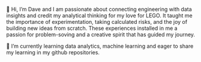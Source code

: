 👋 Hi, I’m Dave and I am passionate about connecting engineering with data insights and credit my analytical thinking for my love for LEGO. It taught me the importance of experimentation, taking calculated risks, and the joy of building new ideas from scratch.
These experiences installed in me a passion for problem-soving and a creative spirit that has guided my journey.

🌱 I’m currently learning data analytics, machine learning and eager to share my learning in my github repositories.


<!---
daveleongks/daveleongks is a ✨ special ✨ repository because its `README.md` (this file) appears on your GitHub profile.
You can click the Preview link to take a look at your changes.
--->
